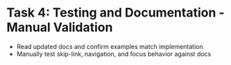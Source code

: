 # Task 4: Testing and Documentation - Manual Validation

- Read updated docs and confirm examples match implementation
- Manually test skip-link, navigation, and focus behavior against docs
